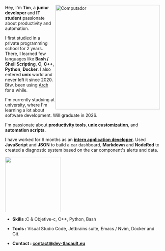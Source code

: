 <img src="https://raw.githubusercontent.com/MicaelliMedeiros/micaellimedeiros/master/image/computer-illustration.png"
min-width="340px" max-width="400px" width="340px" align="right" alt="Computador">

<p align="left">
Hey, I'm <strong>Tim</strong>, a <strong>junior developer</strong> and <strong>IT student</strong> passionate about productivity and automation.

I first studied in a private programming school for 2 years. There, I learned few languages like <strong>Bash / Shell Scripting</strong>, <strong>C</strong>, <strong>C++</strong>, <strong>Python</strong>, <strong>Docker</strong>. I also entered <strong>unix</strong> world and never left it since 2020. Btw, been using [Arch](https://garudalinux.org/) for a while.

I'm currently studying at university, where I'm learning a lot about software development. Will graduate in 2026.

I'm passionate about <strong>[productivity tools](https://www.notion.so/)</strong>, <strong>[unix customization](https://www.reddit.com/r/unixporn/)</strong>, and <strong>automation scripts</strong>.

I have worked for 6 months as an <strong>[intern application developer](https://github.com/TLacault/internship)</strong>. Used <strong>JavaScript</strong> and <strong>JSON</strong> to build a car dashboard, <strong>Markdown</strong> and <strong>NodeRed</strong> to created a diagnostic system based on the car component's alerts and data.

</p>

<img height="180em" src="https://github-readme-stats.vercel.app/api?username=tlacault&count_private=true&theme=nord&show_icons=true"/>

<br />

* <strong>Skills :</strong>C & Objetive-c, C++, Python, Bash

* <strong>Tools :</strong> Visual Studio Code, Jetbrains suite, Emacs / Nvim, Docker and Git.

* <strong>Contact : contact@dev-tlacault.eu</strong>